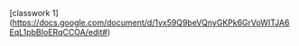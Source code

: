 [classwork 1] (https://docs.google.com/document/d/1vx59Q9beVQnyGKPk6GrVoWITJA6EqL1pbBIoERqCCOA/edit#)
